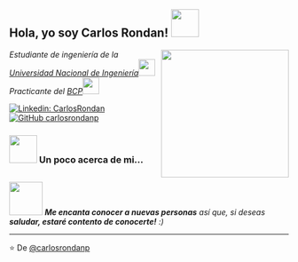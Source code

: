 <h2> Hola, yo soy Carlos Rondan! <img src="https://media.giphy.com/media/mGcNjsfWAjY5AEZNw6/giphy.gif" width="50"></h2>
<img align='right' src="https://media.giphy.com/media/ahVlmHJzTMxygUxUou/giphy.gif" width="230">
<p><em>Estudiante de ingeniería de la <a href="http://www.uni.edu.pe">Universidad Nacional de Ingeniería</a><img src="https://media.giphy.com/media/fYSnHlufseco8Fh93Z/giphy.gif" width="30"></br>Practicante del  <a href="https://www.viabcp.com/">BCP</a><img src="https://media.giphy.com/media/WUlplcMpOCEmTGBtBW/giphy.gif" width="30"> 
</em></p>

[![Linkedin: CarlosRondan](https://img.shields.io/badge/-CarlosRondan-blue?style=flat-square&logo=Linkedin&logoColor=white&link=https://www.linkedin.com/in/carlosrondanp/)](https://www.linkedin.com/in/carlosrondanp/)
[![GitHub carlosrondanp](https://img.shields.io/github/followers/carlosrondanp?label=follow&style=social)](https://github.com/carlosrondanp)


### <img src="https://media.giphy.com/media/VgCDAzcKvsR6OM0uWg/giphy.gif" width="50"> Un poco acerca de mi...  

```
```

<img src="https://media.giphy.com/media/LnQjpWaON8nhr21vNW/giphy.gif" width="60"> <em><b>Me encanta conocer a nuevas personas</b> así que, si deseas <b>saludar, estaré contento de conocerte!</b> :)</em>

---

⭐️ De [@carlosrondanp](https://github.com/carlosrondanp)
